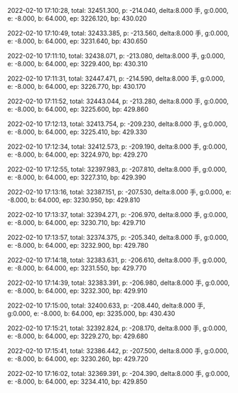 2022-02-10 17:10:28, total: 32451.300, p: -214.040, delta:8.000 手, g:0.000, e: -8.000, b: 64.000, ep: 3226.120, bp: 430.020

2022-02-10 17:10:49, total: 32433.385, p: -213.560, delta:8.000 手, g:0.000, e: -8.000, b: 64.000, ep: 3231.640, bp: 430.650

2022-02-10 17:11:10, total: 32438.071, p: -213.080, delta:8.000 手, g:0.000, e: -8.000, b: 64.000, ep: 3229.400, bp: 430.310

2022-02-10 17:11:31, total: 32447.471, p: -214.590, delta:8.000 手, g:0.000, e: -8.000, b: 64.000, ep: 3226.770, bp: 430.170

2022-02-10 17:11:52, total: 32443.044, p: -213.280, delta:8.000 手, g:0.000, e: -8.000, b: 64.000, ep: 3225.600, bp: 429.860

2022-02-10 17:12:13, total: 32413.754, p: -209.230, delta:8.000 手, g:0.000, e: -8.000, b: 64.000, ep: 3225.410, bp: 429.330

2022-02-10 17:12:34, total: 32412.573, p: -209.190, delta:8.000 手, g:0.000, e: -8.000, b: 64.000, ep: 3224.970, bp: 429.270

2022-02-10 17:12:55, total: 32397.983, p: -207.810, delta:8.000 手, g:0.000, e: -8.000, b: 64.000, ep: 3227.310, bp: 429.390

2022-02-10 17:13:16, total: 32387.151, p: -207.530, delta:8.000 手, g:0.000, e: -8.000, b: 64.000, ep: 3230.950, bp: 429.810

2022-02-10 17:13:37, total: 32394.271, p: -206.970, delta:8.000 手, g:0.000, e: -8.000, b: 64.000, ep: 3230.710, bp: 429.710

2022-02-10 17:13:57, total: 32374.375, p: -205.340, delta:8.000 手, g:0.000, e: -8.000, b: 64.000, ep: 3232.900, bp: 429.780

2022-02-10 17:14:18, total: 32383.631, p: -206.610, delta:8.000 手, g:0.000, e: -8.000, b: 64.000, ep: 3231.550, bp: 429.770

2022-02-10 17:14:39, total: 32383.391, p: -206.980, delta:8.000 手, g:0.000, e: -8.000, b: 64.000, ep: 3232.300, bp: 429.910

2022-02-10 17:15:00, total: 32400.633, p: -208.440, delta:8.000 手, g:0.000, e: -8.000, b: 64.000, ep: 3235.000, bp: 430.430

2022-02-10 17:15:21, total: 32392.824, p: -208.170, delta:8.000 手, g:0.000, e: -8.000, b: 64.000, ep: 3229.270, bp: 429.680

2022-02-10 17:15:41, total: 32386.442, p: -207.500, delta:8.000 手, g:0.000, e: -8.000, b: 64.000, ep: 3230.260, bp: 429.720

2022-02-10 17:16:02, total: 32369.391, p: -204.390, delta:8.000 手, g:0.000, e: -8.000, b: 64.000, ep: 3234.410, bp: 429.850
